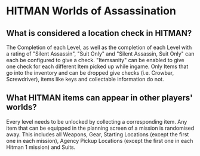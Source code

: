 # HITMAN Worlds of Assassination

## What is considered a location check in HITMAN?

The Completion of each Level, as well as the completion of each Level with a rating of "Silent Assassin", "Suit Only" and "Silent Assassin, Suit Only" can each be configured to give a check. "Itemsanity" can be enabled to give one check for each different Item picked up while ingame. Only Items that go into the inventory and can be dropped give checks (i.e. Crowbar, Screwdriver), items like keys and collectable information do not.

## What HITMAN items can appear in other players' worlds?

Every level needs to be unlocked by collecting a corresponding item. Any item that can be equipped in the planning screen of a mission is randomised away. This includes all Weapons, Gear, Starting Locations (except the first one in each mission), Agency Pickup Locations (except the first one in each Hitman 1 mission) and Suits.
